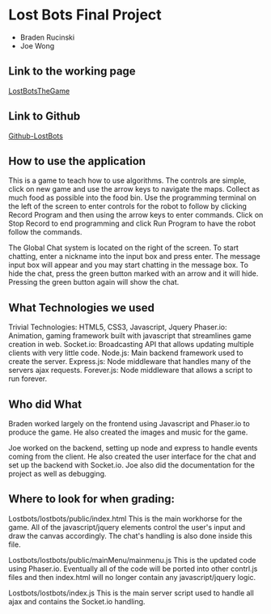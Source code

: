 # Lost Bots Final Project
* Braden Rucinski
* Joe Wong

## Link to the working page
[LostBotsTheGame](http://joewong.me:3001)

## Link to Github
[Github-LostBots](https://github.com/JoeWongSolutions/LostBots)

## How to use the application
This is a game to teach how to use algorithms. The controls are simple, click on new game and use the arrow keys to navigate the maps. Collect as much food as possible into the food bin. Use the programming terminal on the left of the screen to enter controls for the robot to follow by clicking Record Program and then using the arrow keys to enter commands. Click on Stop Record to end programming and click Run Program to have the robot follow the commands.

The Global Chat system is located on the right of the screen. To start chatting, enter a nickname into the input box and press enter. The message input box will appear and you may start chatting in the message box. To hide the chat, press the green button marked with an arrow and it will hide. Pressing the green button again will show the chat.

## What Technologies we used
Trivial Technologies: HTML5, CSS3, Javascript, Jquery
Phaser.io: Animation, gaming framework built with javascript that streamlines game creation in web.
Socket.io: Broadcasting API that allows updating multiple clients with very little code.
Node.js: Main backend framework used to create the server.
Express.js: Node middleware that handles many of the servers ajax requests.
Forever.js: Node middleware that allows a script to run forever.

## Who did What
Braden worked largely on the frontend using Javascript and Phaser.io to produce the game. He also created the images and music for the game.

Joe worked on the backend, setting up node and express to handle events coming from the client. He also created the user interface for the chat and set up the backend with Socket.io. Joe also did the documentation for the project as well as debugging.

## Where to look for when grading:
Lostbots/lostbots/public/index.html
    This is the main workhorse for the game. All of the javascript/jquery elements control the user's input and draw the canvas accordingly. The chat's handling is also done inside this file.
    
Lostbots/lostbots/public/mainMenu/mainmenu.js
    This is the updated code using Phaser.io. Eventually all of the code will be ported into other contrl.js files and then index.html will no longer contain any javascript/jquery logic.
    
Lostbots/lostbots/index.js
    This is the main server script used to handle all ajax and contains the Socket.io handling.